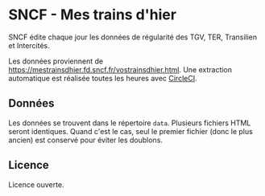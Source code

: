 # SNCF - Mes trains d'hier

SNCF édite chaque jour les données de régularité des TGV, TER, Transilien et Intercités.

Les données proviennent de https://mestrainsdhier.fd.sncf.fr/vostrainsdhier.html. Une extraction automatique est réalisée toutes les heures avec [CircleCI](https://circleci.com/gh/AntoineAugusti/mestrainsdhier-sncf).

## Données

Les données se trouvent dans le répertoire `data`. Plusieurs fichiers HTML seront identiques. Quand c'est le cas, seul le premier fichier (donc le plus ancien) est conservé pour éviter les doublons.

## Licence
Licence ouverte.
